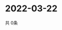 # 2022-03-22
  共 0条

  <!-- BEGIN -->
  <!-- 最后更新时间Tue Mar 22 2022 11:03:37 GMT+0000 (Coordinated Universal Time) -->
  
  <!-- END -->
  
  